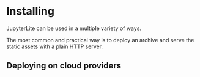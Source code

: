 # Installing

JupyterLite can be used in a multiple variety of ways.

The most common and practical way is to deploy an archive and serve the static assets
with a plain HTTP server.

## Deploying on cloud providers
